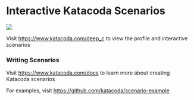 # Interactive Katacoda Scenarios

[![](http://shields.katacoda.com/katacoda/deep_c/count.svg)](https://www.katacoda.com/deep_c "Get your profile on Katacoda.com")

Visit https://www.katacoda.com/deep_c to view the profile and interactive scenarios

### Writing Scenarios
Visit https://www.katacoda.com/docs to learn more about creating Katacoda scenarios

For examples, visit https://github.com/katacoda/scenario-example
